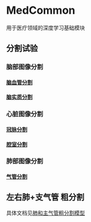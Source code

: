 # MedCommon
用于医疗领域的深度学习基础模块


## 分割试验

### 脑部图像分割

#### [脑血管分割](./experiments/seg/brain/cerebrovascular/readme.md)

#### [脑实质分割](./experiments/seg/brain/parenchyma/readme.md)

### 心脏图像分割

#### [冠脉分割](./experiments/seg/cardiac/coronary/readme.md)

#### [腔室分割](./experiments/seg/cardiac/chamber/readme.md)

### 肺部图像分割

#### [气管分割](./experiments/seg/lung/airway/readme.md)

## 左右肺+支气管 粗分割
具体文档见[肺和主气管粗分割模型](https://note.youdao.com/web/#/file/recent/markdown/WEB14878049fb022fde6ac01b1901fecb15/)
